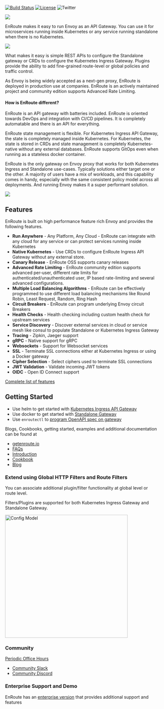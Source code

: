 [![Build Status](https://dev.azure.com/saaras-io/Enroute/_apis/build/status/saarasio.enroute?branchName=master)](https://dev.azure.com/saaras-io/Enroute/_build/latest?definitionId=6&branchName=master)
[![License](https://img.shields.io/badge/License-Apache%202.0-blue.svg)](https://opensource.org/licenses/Apache-2.0)
![Twitter](https://img.shields.io/twitter/follow/SaarasInc?label=Follow%20EnRoute&style=social)

![](https://getenroute.io/images/enroute-logo.svg)

EnRoute makes it easy to run Envoy as an API Gateway. You can use it for microservices running inside Kubernetes or any service running standalone when there is no Kubernetes.

![](https://getenroute.io/img/APIGatewayIngressWithFiltersWithHelm.jpeg)

What makes it easy is simple REST APIs to configure the Standalone gateway or CRDs to configure the Kubernetes Ingress Gateway. Plugins provide the ability to add fine-grained route-level or global policies and traffic control.

As Envoy is being widely accepted as a next-gen proxy, EnRoute is deployed in production use at companies. EnRoute is an actively maintained project and community edition supports Advanced Rate Limiting.

#### How is EnRoute different?

EnRoute is an API gateway with batteries included. EnRoute is oriented towards DevOps and integration with CI/CD pipelines. It is completely automatable and there is an API for everything. 

EnRoute state management is flexible. For Kubernetes Ingress API Gateway, the state is completely managed inside Kubernetes. For Kubernetes, the state is stored in CRDs and state management is completely Kubernetes-native without any external databases. EnRoute supports GitOps even when running as a stateless docker container. 

EnRoute is the only gateway on Envoy proxy that works for both Kubernetes Ingress and Standalone use-cases. Typically solutions either target one or the other. A majority of users have a mix of workloads, and this capability comes in handy, especially with the same consistent policy model across all deployments. And running Envoy makes it a super performant solution.

![](https://getenroute.io/img/APIGatewayStandaloneAndIngressWithFilters.jpeg)

## Features

EnRoute is built on high performance feature rich Envoy and provides the following features.

* **Run Anywhere** - Any Platform, Any Cloud - EnRoute can integrate with any cloud for any service or can protect services running inside Kubernetes
* **Native Kubernetes** - Use CRDs to configure EnRoute Ingress API Gateway without any external store.
* **Canary Release** - EnRoute OSS supports canary releases
* **Advanced Rate Limiting** - EnRoute community edition supports advanced per-user, different rate limits for authenticated/unauthenticated user, IP based rate-limiting and several advanced configurations.
* **Multiple Load Balancing Algorithms** - EnRoute can be effectively programmed to use different load balancing mechanisms like Round Robin, Least Request, Random, Ring Hash
* **Circuit Breakers** - EnRoute can program underlying Envoy circuit Breakers
* **Health Checks** - Health checking including custom health check for upstream services
* **Service Discovery** - Discover external services in cloud or service mesh like consul to populate Standalone or Kubernetes Ingress Gateway
* **Tracing** - Zipkin, Jaeger support
* **gRPC** - Native support for gRPC
* **Websockets** - Support for Websocket services
* **SSL** - Terminate SSL connections either at Kubernetes Ingress or using a Docker gateway
* **Cipher Selection** - Select ciphers used to terminate SSL connections
* **JWT Validation** - Validate incoming JWT tokens
* **OIDC** - Open ID Connect support

[Complete list of features](https://getenroute.io/features)


## Getting Started

* Use helm to get started with [Kubernetes Ingress API Gateway](https://getenroute.io/docs/ingress-filter-legos-secure-microservices-apis-using-helm-envoy/)
* Use docker to get started with [Standalone Gateway](https://getenroute.io/docs/getting-started-enroute-standalone-gateway/)
* Use ```enroutectl``` to [program OpenAPI spec on gateway](https://getenroute.io/cookbook/openapi-swagger-spec-autoprogram-api-gateway-30-seconds-no-code/)

Blogs, Cookbooks, getting started, examples and additional documentation can be found at

- [getenroute.io](https://getenroute.io)
- [FAQs](https://getenroute.io/faq/)
- [Introduction](https://getenroute.io/docs/enroute-universal-api-gateway/)
- [Cookbook](https://getenroute.io/cookbook/)
- [Blog](https://getenroute.io/blog/)

### Extend using Global HTTP Filters and Route Filters

You can associate additional plugin/filter functionality at global level or route level.

Filters/Plugins are supported for both Kubernetes Ingress Gateway and Standalone Gateway.

<img src="https://getenroute.io/img/EnrouteConfigModel3.png" alt="Config Model" width="400"/>

### Community

[Periodic Office Hours](https://www.meetup.com/enroute-universal-api-gateway-periodic-office-hours/events/rtqbdsycccbsb/)

- [Community Slack](https://join.slack.com/t/saaras-io/shared_invite/zt-pz1qay34-9UNGwJWTOMG5jolGrbWH~g)
- [Community Discord](https://discord.gg/p9Nu9Uk)

### Enterprise Support and Demo
EnRoute has an [enterprise version](https://getenroute.io/features) that provides additional support and features 

